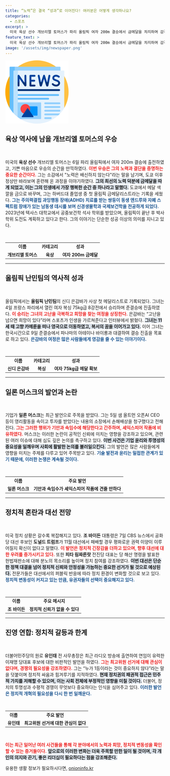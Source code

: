 ```yaml
---
title: “노력”은 결국 “성과”로 이어진다! 여러분은 어떻게 생각하나요?
categories:
  - 스포츠
excerpt: >
  미국 육상 선수 개브리엘 토머스가 파리 올림픽 여자 200m 결승에서 금메달을 차지하며 감격의 순간을 만끽했다. 그는 노력은 배신하지 않는다며 도쿄 이후의 각고의 준비 과정을 돌아봤고, 하버드 졸업생 중 최초의 금메달리스트로 역사에 남았다.
feature_text: >
  미국 육상 선수 개브리엘 토머스가 파리 올림픽 여자 200m 결승에서 금메달을 차지하며 감격의 순간을 만끽했다. 그는 노력은 배신하지 않는다며 도쿄 이후의 각고의 준비 과정을 돌아봤고, 하버드 졸업생 중 최초의 금메달리스트로 역사에 남았다.
image: '/assets/img/newspaper.png'
---
```


<p><img src="/assets/img/newspaper.png" alt="kimp 속보" /></p>

<h2 data-ke-size="size26">육상 역사에 남을 개브리엘 토머스의 우승</h2>

<p data-ke-size="size16">&nbsp;</p>

<p>미국의 <b>육상 선수</b> 개브리엘 토머스는 6일 파리 올림픽에서 여자 200m 결승에 출전하였고, 기쁜 마음으로 우승의 순간을 만끽하였다. <b><span style="color: #ee2323;">이번 우승은 그의 노력과 결단을 증명하는 중요한 순간이다.</span></b> 그는 소감에서 "노력은 배신하지 않는다"라는 말을 남기며, 도쿄 이후 정상만 바라보며 훈련해 온 과정을 이야기하였다. <b><span style="background-color: #21538527;">그의 최선의 노력 덕분에 금메달을 따게 되었고, 이는 그의 인생에서 가장 행복한 순간 중 하나라고 말했다.</span></b> 도쿄에서 메달 색깔을 금으로 바꾸며, 그는 하버드대 졸업생 중 첫 올림픽 금메달리스트라는 기록을 세웠다. <b><span style="color: #1a5490;">그는 주의력결핍 과잉행동 장애(ADHD) 치료를 받는 쌍둥이 동생 앤드루와 자폐 스펙트럼 장애가 있는 남동생 데시를 보며 신경생물학과 국제보건학을 전공하게 되었다.</span></b> 2023년에 텍사스 대학교에서 공중보건학 석사 학위를 받았으며, 올림픽이 끝난 후 박사 학위 도전도 계획하고 있다고 한다. 그의 이야기는 단순한 성공 이상의 의미를 지니고 있다.</p></p>

<p data-ke-size="size16">&nbsp;</p>

<table style="width: 100%;">
   <tr>
      <td style="text-align: center; height: 17px;"><b>이름</b></td>
      <td style="text-align: center; height: 17px;"><b>카테고리</b></td>
      <td style="text-align: center; height: 17px;"><b>성과</b></td>
   </tr>
   <tr>
      <td style="text-align: center; height: 17px;"><b>개브리엘 토머스</b></td>
      <td style="text-align: center; height: 17px;"><b>육상</b></td>
      <td style="text-align: center; height: 17px;"><b>여자 200m 금메달</b></td>
   </tr>
</table>

<hr>

<h2 data-ke-size="size26">올림픽 난민팀의 역사적 성과</h2>

<p data-ke-size="size16">&nbsp;</p>

<p>올림픽에서는 <b>올림픽 난민팀</b>의 신디 은감바가 사상 첫 메달리스트로 기록되었다. 그녀는 4일 프랑스 파리에서 열린 여자 복싱 75kg급 8강전에서 승리하며 준결승에 진출하였다. <b><span style="color: #ee2323;">이 승리는 그녀의 고난을 극복하고 희망을 찾는 여정을 상징한다.</span></b> 은감바는 “고난을 넘으면 희망이 있다”라며 스포츠가 인생을 가르쳐준다고 인터뷰에서 밝혔다. <b><span style="background-color: #21538527;">그녀는 11세 때 고향 카메룬을 떠나 영국으로 이동하였고, 복서의 꿈을 이어가고 있다.</span></b> 이어 그녀는 한국시간으로 9일 준결승에서 파나마의 아테이나 바이롱과 대결하여 결승 진출을 목표로 하고 있다. <b><span style="color: #1a5490;">은감바의 여정은 많은 사람들에게 영감을 줄 수 있는 이야기이다.</span></b></p>

<p data-ke-size="size16">&nbsp;</p>

<table style="width: 100%;">
   <tr>
      <td style="text-align: center; height: 17px;"><b>이름</b></td>
      <td style="text-align: center; height: 17px;"><b>카테고리</b></td>
      <td style="text-align: center; height: 17px;"><b>성과</b></td>
   </tr>
   <tr>
      <td style="text-align: center; height: 17px;"><b>신디 은감바</b></td>
      <td style="text-align: center; height: 17px;"><b>복싱</b></td>
      <td style="text-align: center; height: 17px;"><b>여자 75kg급 메달 확보</b></td>
   </tr>
</table>

<hr>

<h2 data-ke-size="size26">일론 머스크의 발언과 논란</h2>

<p data-ke-size="size16">&nbsp;</p>

<p>기업가 <b>일론 머스크</b>는 최근 발언으로 주목을 받았다. 그는 5일 샘 올트먼 오픈AI CEO 등이 영리활동을 속이고 투자를 받았다는 내용의 소장에서 손해배상을 청구했다고 전해진다. <b><span style="color: #ee2323;">그는 그러한 행위가 기만과 속임수에 해당한다고 간주하며, 셰익스피어 작품에 비유하였다.</span></b> 머스크는 이러한 논란이 공적인 신뢰에 미치는 영향을 강조하고 있으며, 관련된 여러 이슈에 대해 심도 깊은 논의를 촉구하고 있다. <b><span style="background-color: #21538527;">이번 사건은 기업 윤리와 투명성의 중요성을 일깨우며 사회에 활발한 논의를 불러일으킨다.</span></b> 그의 발언은 많은 사람들에게 영향을 미치는 주제를 다루고 있어 주목받고 있다. <b><span style="color: #1a5490;">기술 발전과 윤리는 밀접한 관계가 있기 때문에, 이러한 논쟁은 계속될 것이다.</span></b></p>

<p data-ke-size="size16">&nbsp;</p>

<table style="width: 100%;">
   <tr>
      <td style="text-align: center; height: 17px;"><b>이름</b></td>
      <td style="text-align: center; height: 17px;"><b>주요 발언</b></td>
   </tr>
   <tr>
      <td style="text-align: center; height: 17px;"><b>일론 머스크</b></td>
      <td style="text-align: center; height: 17px;"><b>기만과 속임수가 셰익스피어 작품에 견줄 만하다</b></td>
   </tr>
</table>

<hr>

<h2 data-ke-size="size26">정치적 혼란과 대선 전망</h2>

<p data-ke-size="size16">&nbsp;</p>

<p>미국 정치 상황은 갈수록 복잡해지고 있다. <b>조 바이든</b> 대통령은 7일 CBS 뉴스에서 공화당 대선 후보인 <b>도널드 트럼프</b>가 11월 대선에서 패배할 경우 평화로운 권력 이양이 이루어질지 확신이 없다고 말했다. <b><span style="color: #ee2323;">이 발언은 정치적 긴장감을 더하고 있으며, 향후 대선에 대한 우려를 증가시키고 있다.</span></b> 또한 <b>피타 림짜른랏</b> 전진당 대표는 당 해산 명령을 발표한 헌법재판소에 대해 분노의 목소리를 높이며 정치 참여를 강조하였다. <b><span style="background-color: #21538527;">이번 대선은 단순한 정책 대결을 넘어 정치적 신뢰와 안정성을 가늠하는 중요한 선거가 될 것으로 예상된다.</span></b> 전문가들은 대선에서의 퍼블릭 반응에 따라 정치 환경이 변화할 것으로 보고 있다. <b><span style="color: #1a5490;">정치적 변동성이 커지고 있는 만큼, 유권자들의 선택이 중요해지고 있다.</span></b></p>

<p data-ke-size="size16">&nbsp;</p>

<table style="width: 100%;">
   <tr>
      <td style="text-align: center; height: 17px;"><b>이름</b></td>
      <td style="text-align: center; height: 17px;"><b>주요 메시지</b></td>
   </tr>
   <tr>
      <td style="text-align: center; height: 17px;"><b>조 바이든</b></td>
      <td style="text-align: center; height: 17px;"><b>정치적 신뢰가 없을 수 있다</b></td>
   </tr>
</table>

<hr>

<h2 data-ke-size="size26">진영 연합: 정치적 갈등과 한계</h2>

<p data-ke-size="size16">&nbsp;</p>

<p>더불어민주당의 원로 <b>유인태</b> 전 사무총장은 최근 라디오 방송에 출연하여 연임이 유력한 이재명 당대표 후보에 대한 비판적인 발언을 하였다. <b><span style="color: #ee2323;">그는 최고위원 선거에 대해 관심이 없다며, 경쟁의 필요성을 강조하였다.</span></b> 그는 “누가 1등이라는 것이 중요하지 않다”라는 말을 덧붙이며 정치적 싸움과 힘겨루기를 지적하였다. <b><span style="background-color: #21538527;">현재 정치권의 패권적 접근은 민주적 가치를 저해할 수 있으며, 이는 사회 전체에 부정적인 영향을 미칠 것이다.</span></b> 더불어, 정치의 투명성과 수평적 경쟁이 무엇보다 중요하다는 인식을 심어주고 있다. <b><span style="color: #1a5490;">이러한 발언은 정치적 개혁의 필요성을 다시 한 번 일깨운다.</span></b></p>

<p data-ke-size="size16">&nbsp;</p>

<table style="width: 100%;">
   <tr>
      <td style="text-align: center; height: 17px;"><b>이름</b></td>
      <td style="text-align: center; height: 17px;"><b>주요 발언</b></td>
   </tr>
   <tr>
      <td style="text-align: center; height: 17px;"><b>유인태</b></td>
      <td style="text-align: center; height: 17px;"><b>최고위원 선거에 대한 관심이 없다</b></td>
   </tr>
</table>

<p data-ke-size="size16">&nbsp;</p>

<p><b><span style="color: #ee2323;">이는 최근 일어난 여러 사건들을 통해 각 분야에서의 노력과 희망, 정치적 변동성을 확인할 수 있는 증거들이다.</span></b> <b><span style="background-color: #21538527;">앞으로의 이러한 변화는 더욱 주목할 만한 일이 될 것이며, 각 개인의 의지와 끈기, 좋은 리더십이 필요하다는 점을 강조해준다.</span></b></p>
유용한 생활 정보가 필요하시다면, <a href="https://onioninfo.kr" rel="dofollow">onioninfo.kr</a>


